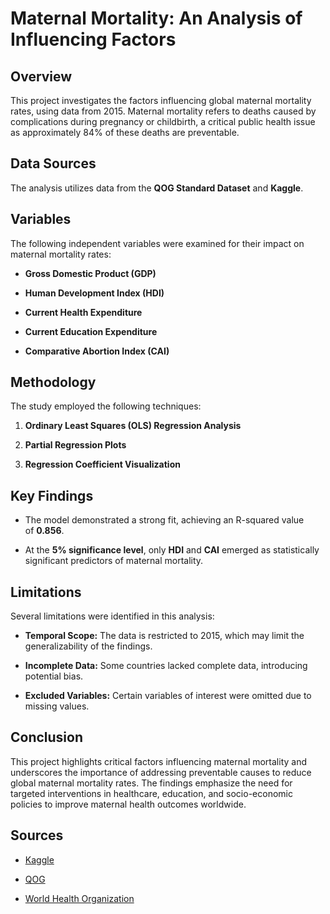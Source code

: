 # Maternal Mortality: An Analysis of Influencing Factors

## Overview

This project investigates the factors influencing global maternal mortality rates, using data from 2015. Maternal mortality refers to deaths caused by complications during pregnancy or childbirth, a critical public health issue as approximately 84% of these deaths are preventable.

## Data Sources

The analysis utilizes data from the **QOG Standard Dataset** and **Kaggle**.

## Variables

The following independent variables were examined for their impact on maternal mortality rates:

-   **Gross Domestic Product (GDP)**

-   **Human Development Index (HDI)**

-   **Current Health Expenditure**

-   **Current Education Expenditure**

-   **Comparative Abortion Index (CAI)**

## Methodology

The study employed the following techniques:

1.  **Ordinary Least Squares (OLS) Regression Analysis**

2.  **Partial Regression Plots**

3.  **Regression Coefficient Visualization**

## Key Findings

-   The model demonstrated a strong fit, achieving an R-squared value of **0.856**.

-   At the **5% significance level**, only **HDI** and **CAI** emerged as statistically significant predictors of maternal mortality.

## Limitations

Several limitations were identified in this analysis:

-   **Temporal Scope:** The data is restricted to 2015, which may limit the generalizability of the findings.

-   **Incomplete Data:** Some countries lacked complete data, introducing potential bias.

-   **Excluded Variables:** Certain variables of interest were omitted due to missing values.

## Conclusion

This project highlights critical factors influencing maternal mortality and underscores the importance of addressing preventable causes to reduce global maternal mortality rates. The findings emphasize the need for targeted interventions in healthcare, education, and socio-economic policies to improve maternal health outcomes worldwide.

## Sources

-   [Kaggle](https://www.kaggle.com/datasets/iamsouravbanerjee/maternal-mortality-dataset)

-   [QOG](https://www.qogdata.pol.gu.se/data/codebook_std_jan24.pdf)

-   [World Health Organization](https://www.who.int/news-room/fact-sheets/detail/maternal-mortality)
